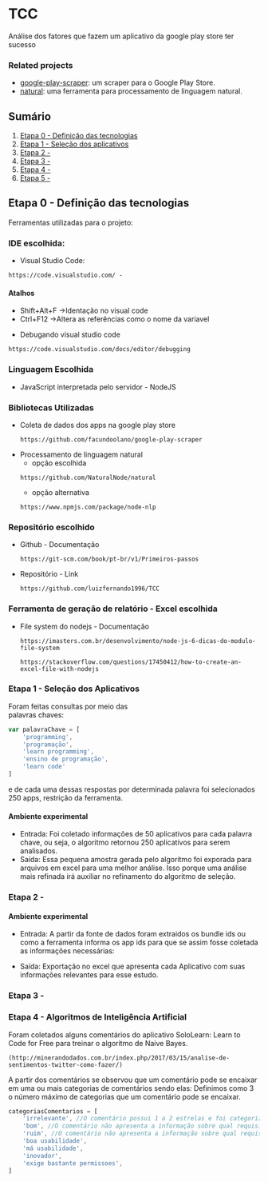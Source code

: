 # TCC
Análise dos fatores que fazem um aplicativo da google play store ter sucesso 

### Related projects

* [google-play-scraper](https://github.com/luizfernando1996/TCC/tree/master/bibliotecas/google-play-scraper): um scraper para o Google Play Store.
* [natural](https://github.com/luizfernando1996/TCC/tree/master/bibliotecas/natural): uma ferramenta para processamento de linguagem natural.

## Sumário

  1. [Etapa 0 - Definição das tecnologias](#etapa-0---definição-das-tecnologias)
  1. [Etapa 1 - Seleção dos aplicativos](#etapa-1---seleção-dos-aplicativos)
  1. [Etapa 2 - ]()
  1. [Etapa 3 - ]()
  1. [Etapa 4 - ]()
  1. [Etapa 5 - ]()

## Etapa 0 - Definição das tecnologias
 Ferramentas utilizadas para o projeto:

### IDE escolhida:   
  * Visual Studio Code:
  ```
  https://code.visualstudio.com/ - 
  ```  
#### Atalhos
  - Shift+Alt+F ->Identação no visual code  
  - Ctrl+F12 ->Altera as referências como o nome da variavel  
  
  * Debugando visual studio code
  ```
  https://code.visualstudio.com/docs/editor/debugging
  ```
### Linguagem Escolhida
  * JavaScript interpretada pelo servidor - NodeJS  
  
### Bibliotecas Utilizadas  
  * Coleta de dados dos apps na google play store 
    ```
    https://github.com/facundoolano/google-play-scraper
    ```
  * Processamento de linguagem natural  
    - opção escolhida 
    ```
    https://github.com/NaturalNode/natural
    ```
    - opção alternativa
    ```
    https://www.npmjs.com/package/node-nlp
    ```
### Repositório escolhido  
  * Github - Documentação
    ```
    https://git-scm.com/book/pt-br/v1/Primeiros-passos        
    ```
  * Repositório - Link
    ```
    https://github.com/luizfernando1996/TCC
    ```
### Ferramenta de geração de relatório  - Excel escolhida
  * File system do nodejs - Documentação  
    ``` 
    https://imasters.com.br/desenvolvimento/node-js-6-dicas-do-modulo-file-system
    ```
    ```
    https://stackoverflow.com/questions/17450412/how-to-create-an-excel-file-with-nodejs

    ```
### Etapa 1 - Seleção dos Aplicativos
Foram feitas consultas por meio das  
palavras chaves:
```javascript
var palavraChave = [
    'programming',
    'programação',
    'learn programming',
    'ensino de programação',
    'learn code'
] 
```
e de cada uma dessas respostas por determinada palavra foi selecionados 250 apps, restrição da ferramenta.

#### Ambiente experimental
   - Entrada: Foi coletado informações de 50 aplicativos para cada palavra chave, ou seja, 
o algoritmo retornou 250 aplicativos para serem analisados.
   - Saída: Essa pequena amostra  gerada pelo algoritmo foi exporada para arquivos em excel 
para uma melhor análise. Isso porque uma análise mais refinada irá auxiliar no 
refinamento do algoritmo de seleção.

### Etapa 2 -

#### Ambiente experimental
   - Entrada: A partir da fonte de dados foram extraidos os bundle ids 
ou como a ferramenta informa os app ids para que se assim fosse coletada as informações necessárias:

   - Saída: Exportação no excel que apresenta cada Aplicativo com suas informações relevantes para esse estudo.
### Etapa 3 -

### Etapa 4 - Algoritmos de Inteligência Artificial

Foram coletados alguns comentários do aplicativo SoloLearn: Learn to Code for Free para treinar o algoritmo de Naive Bayes.
```
(http://minerandodados.com.br/index.php/2017/03/15/analise-de-sentimentos-twitter-como-fazer/)
```
A partir dos comentários se observou que um comentário pode se encaixar em uma ou mais categorias de comentários sendo elas:
Definimos como 3 o número máximo de categorias que um comentário pode se encaixar.
```javascript
categoriasComentarios = [
    'irrelevante', //O comentário possui 1 a 2 estrelas e foi categorizado como bom ou o comentário possui 4 a 5 estrelas e foi categorizado como ruim 
    'bom', //O comentário não apresenta a informação sobre qual requisito o software é bom
    'ruim', //O comentário não apresenta a informação sobre qual requisito o software é ruim
    'boa usabilidade',
    'má usabilidade',
    'inovador',
    'exige bastante permissoes',
]
```
